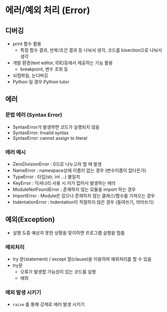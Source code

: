 # 에러/예외 처리 (Error)

## 디버깅

- print 함수 활용
  - 특정 함수 결과, 반복/조건 결과 등 나눠서 생각, 코드를 bisection으로 나눠서 생각
- 개발 환경(text editor, IDE)등에서 제공하는 기능 활용
  - breakpoint, 변수 조회 등
- 뇌컴파일, 눈디버깅
- Python 일 경우 Python tutor

## 에러

### 문법 에러 (Syntax Error)

- SyntaxError가 발생하면 코드가 실행되지 않음
- SyntaxError: Invalid syntax
- SyntaxError: cannot assign to literal

### 에러 예시

- ZeroDivisionError : 0으로 나누고자 할 때 발생
- NameError : namespace상에 이름이 없는 경우 (변수이름이 없다든가)
- TypeError : 타입(str, int ...) 불일치
- KeyError : 딕셔너리 사용 시 키가 없어서 발생하는 에러
- ModuleNotFoundError : 존재하지 않는 모듈을 import 하는 경우
- ImportError : Module은 있으나 존재하지 않는 클래스/함수를 가져오는 경우
- IndentationError : Indentation이 적절하지 않은 경우 (들여쓰기, 띄어쓰기)

## 예외(Exception)

- 실행 도중 예상치 못한 상황을 맞이하면 프로그램 실행을 멈춤

### 예외처리

- try 문(statement) / except 절(clause)을 이용하여 예외처리를 할 수 있음
- try문
  - 오류가 발생할 가능성이 있는 코드를 실행
  - 예외

### 예외 발생 시키기

- `raise` 를 통해 강제로 에러 발생 시키기